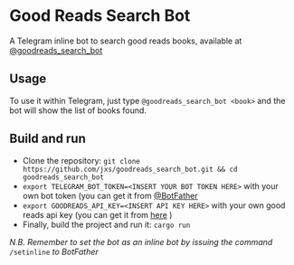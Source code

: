 # Good Reads Search Bot
A Telegram inline bot to search good reads books, available at [@goodreads_search_bot](https://t.me/goodreads_search_bot)

## Usage
To use it within Telegram, just type ```@goodreads_search_bot <book>``` and the bot will show the list of books found.

## Build and run

- Clone the repository: ```git clone https://github.com/jxs/goodreads_search_bot.git && cd goodreads_search_bot```
- ```export TELEGRAM_BOT_TOKEN=<INSERT YOUR BOT TOKEN HERE>``` with your own bot token (you can get it from [@BotFather](https://t.me/BotFather)
- ```export GOODREADS_API_KEY=<INSERT API KEY HERE>``` with your own good reads api key (you can get it from [here](https://www.goodreads.com/api/keys) )
- Finally, build the project and run it: ```cargo run```

_N.B. Remember to set the bot as an inline bot by issuing the command_ ```/setinline``` _to BotFather_
